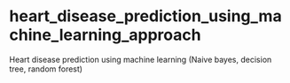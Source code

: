 # heart_disease_prediction_using_machine_learning_approach
Heart disease prediction using machine learning (Naive bayes, decision tree, random forest)

